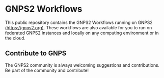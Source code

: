 # GNPS2 Workflows

This public repository contains the GNPS2 Workflows running on GNPS2 [(https://gnps2.org)](https://gnps2.org). These workflows are also available for you to run on federated GNPS2 instances and locally on any computing environment or in the cloud. 

## Contribute to GNPS

The GNPS2 community is always welcoming suggestions and contributions. Be part of the community and contribute!

